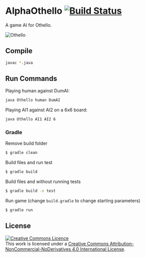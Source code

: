 # AlphaOthello [![Build Status](https://travis-ci.org/ITU-2019/AlphaOthello.svg?branch=develop)](https://travis-ci.org/ITU-2019/AlphaOthello)

A game AI for Othello.

![Othello](https://www.odense-marcipan.dk/imagegen.ashx?image=/media/986752/othellokage-1.jpg "Othello")


## Compile

```bash
javac *.java
```

## Run Commands

Playing human against DumAI:

```bash
java Othello human DumAI
```

Playing AI1 against AI2 on a 6x6 board:

```bash
java Othello AI1 AI2 6
```

### Gradle

Remove build folder

```bash
$ gradle clean
```

Build files and run test

```bash
$ gradle build
```

Build files and without running tests

```bash
$ gradle build -x test
```

Run game (change `build.gradle` to change starting parameters)

```bash
$ gradle run
```


## License

<a rel="license" href="http://creativecommons.org/licenses/by-nc-nd/4.0/"><img alt="Creative Commons Licence" style="border-width:0" src="https://i.creativecommons.org/l/by-nc-nd/4.0/88x31.png" /></a><br />This work is licensed under a <a rel="license" href="http://creativecommons.org/licenses/by-nc-nd/4.0/">Creative Commons Attribution-NonCommercial-NoDerivatives 4.0 International License</a>.
